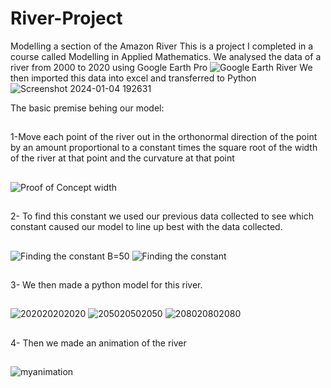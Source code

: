 # River-Project
Modelling a section of the Amazon River
This is a project I completed in a course called Modelling in Applied Mathematics.
We analysed the data of a river from 2000 to 2020 using Google Earth Pro
![Google Earth River](https://github.com/seanwhite674/River-Project/assets/110498155/564213f3-41e7-4354-8ac7-e32275583889)
We then imported this data into excel and transferred to Python
![Screenshot 2024-01-04 192631](https://github.com/seanwhite674/River-Project/assets/110498155/fc973146-3868-416a-9273-29a857a802d3)

The basic premise behing our model:
##
  1-Move each point of the river out in the orthonormal direction of the point by an amount proportional to a constant 
  times the square root of the width of the river at that point and the curvature at that point
  ##
  ![Proof of Concept width](https://github.com/seanwhite674/River-Project/assets/110498155/62e1b3ca-45b5-4ed9-8032-0d6b3b07fd63)
  ##
  2- To find this constant we used our previous data collected to see which constant caused our model to line up best with the 
  data collected.
  ##
  ![Finding the constant B=50](https://github.com/seanwhite674/River-Project/assets/110498155/88a09235-b2d4-498e-934a-d8bcdae880c2)
  ![Finding the constant](https://github.com/seanwhite674/River-Project/assets/110498155/7d91a181-cdb4-4593-8308-1b00c626ee64)
 ##
  3- We then made a python model for this river.
##
![202020202020](https://github.com/seanwhite674/River-Project/assets/110498155/d9efaa62-d458-45ff-b47e-78a57e50d21f)
![205020502050](https://github.com/seanwhite674/River-Project/assets/110498155/9ef08b07-4f31-4051-8745-86213fedcaa7)
![208020802080](https://github.com/seanwhite674/River-Project/assets/110498155/82dc4166-41f2-4098-acec-d5ed7819474c)

##
  4- Then we made an animation of the river
##

![myanimation](https://github.com/seanwhite674/River-Project/assets/110498155/6ddcf23a-a35f-472c-a17e-9e0fb4e03c8e)


